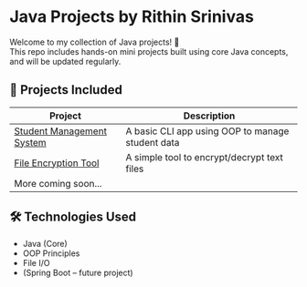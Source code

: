 # Java Projects by Rithin Srinivas

Welcome to my collection of Java projects! 🚀  
This repo includes hands-on mini projects built using core Java concepts, and will be updated regularly.

## 📌 Projects Included

| Project | Description |
|--------|-------------|
| [Student Management System](./student-management-system) | A basic CLI app using OOP to manage student data |
| [File Encryption Tool](./file-encryption-tool) | A simple tool to encrypt/decrypt text files |
| More coming soon... | |

## 🛠 Technologies Used
- Java (Core)
- OOP Principles
- File I/O
- (Spring Boot – future project)
